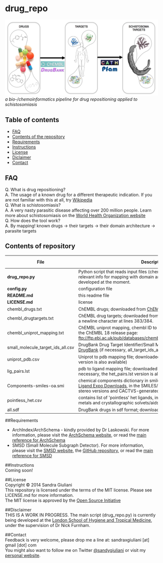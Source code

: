 # drug_repo #  
![drug_repo_img](https://github.com/sandygiuliani/media/blob/master/drug_repo_img.png)
_a bio-/chemoinformatics pipeline for drug repositioning applied to schistosomiasis_  

  
## Table of contents 
- [FAQ](#faq)
- [Contents of the repository](#contents-of-repository)
- [Requirements](#requirements)
- [Instructions](#instructions)
- [License](#license)
- [Diclaimer](#disclaimer)
- [Contact](#contact)



## FAQ  
Q. What is drug repositioning?   
A. The usage of a known drug for a different therapeutic indication. If you are not familiar with this at all, try [Wikipedia](http://en.wikipedia.org/wiki/Drug_repositioning)  
Q. What is schistosomiasis?  
A. A very nasty parasitic disease affecting over 200 million people. Learn more about schistosomiasis on the [World Health Organization website](http://www.who.int/topics/schistosomiasis/en/)  
Q. How does the tool work?  
A. By mapping! known drugs -> their targets -> their domain architecture -> parasite targets  
  

## <a name="contents-of-repository"></a>Contents of repository

| File  | Description | Accession date |
| ------------- | ------------- | ------------- |
| **drug_repo.py**  | Python script that reads input files (chemb/drugbank), filters data, extracts relevant info for mapping with domain architecture info. It is being developed at the moment.    | n/a |
| **config.py**    | configuration file    |  n/a |
| **README.md**    | this readme file   | n/a |
| **LICENSE.md**    | license    | n/a |
| chembl\_drugs.txt    | ChEMBL drugs; downloaded from [ChEMBL](http://www.ebi.ac.uk/chembl/drugstore/)| 30/04/2014    |
| chembl\_drugtargets.txt    | ChEMBL drug targets; downloaded from [ChEMBL](http://www.ebi.ac.uk/chembl/drug/targets/), manually edited to strip a newline character at lines 383/384.     | 30/04/2014 |
| chembl\_uniprot\_mapping.txt    | ChEMBL uniprot mapping, chembl ID to UniProt codes; downloaded from the ChEMBL 18 release page: ftp://ftp.ebi.ac.uk/pub/databases/chembl/ChEMBLdb/releases/chembl_18/|25/04/2014     |  
|small\_molecule\_target\_ids\_all.csv    |   DrugBank Drug Target Identifier/Small Molecule Drugs; downloaded from [DrugBank](http://www.drugbank.ca/downloads#protein-identifiers) (if necessary, all\_target\_ids\_all.csv is also available) |06/05/2014   |
|  uniprot_pdb.csv  |  Uniprot to pdb mapping file; downloaded from [SIFTS](http://www.ebi.ac.uk/pdbe/docs/sifts/quick.html) (if necessary, a tsv version is also available)|12/06/2014     |  
|  lig\_pairs.lst  |   pdb to ligand mapping file; downloaded from [PDBsum downloads](http://www.ebi.ac.uk/thornton-srv/databases/cgi-bin/pdbsum/GetPage.pl?doc=TRUE&template=downloads.html&pdbcode=n/a) (if necessary, the het\_pairs.lst version is also available)  |  17/06/2014 | 
|  Components-smiles-oa.smi  |   chemical components dictionary in smiles format; downloaded from [RCSB Ligand Expo Downloads](http://ligand-expo.rcsb.org/ld-download.html), in the SMILES/InChi data files (if necessary, stereo versions and CACTVS-generated versions available)  |  20/06/2014 | 
|  pointless_het.csv  |  contains list of 'pointless' het ligands, including aminoacids, nucleotides, metals and crystallographic solvets/aids     |  n/a | 
|all.sdf|DrugBank drugs in sdf format; downloaded from [DrugBank](http://www.drugbank.ca/downloads#structures)|16/07/2014 |
  


##Requirements   
* ArchIndex/ArchSchema - kindly provided by Dr Laskowski. For more information, please visit the [ArchSchema website](http://www.ebi.ac.uk/thornton-srv/databases/archschema), or read the [main reference for ArchSchema](http://www.ncbi.nlm.nih.gov/pubmed/20299327)  
* SMSD (Small Molecule Subgraph Detector). For more information, please visit the [SMSD website](http://www.ebi.ac.uk/thornton-srv/software/SMSD/), the [GitHub repository](https://github.com/asad/SMSD), or read the [main reference for SMSD](http://www.jcheminf.com/content/1/1/12)  


##Instructions  
Coming soon!
  


##License  
Copyright &copy; 2014 Sandra Giuliani  
This repository is licensed under the terms of the MIT license. Please see LICENSE.md for more information.  
The MIT license is approved by the [Open Source Initiative](http://opensource.org/licenses)  
  


##Disclaimer   
THIS IS A WORK IN PROGRESS. The main script (drug_repo.py) is currently being developed at the [London School of Hygiene and Tropical Medicine](http://www.lshtm.ac.uk/), under the supervision of Dr Nick Furnham.   
  

##Contact     
Feedback is very welcome, please drop me a line at: sandraxgiuliani [at] gmail [dot] com  
You might also want to follow me on Twitter [@sandygiuliani](https://twitter.com/sandygiuliani) or visit my [personal website](http://www.sandragiuliani.com/).  
